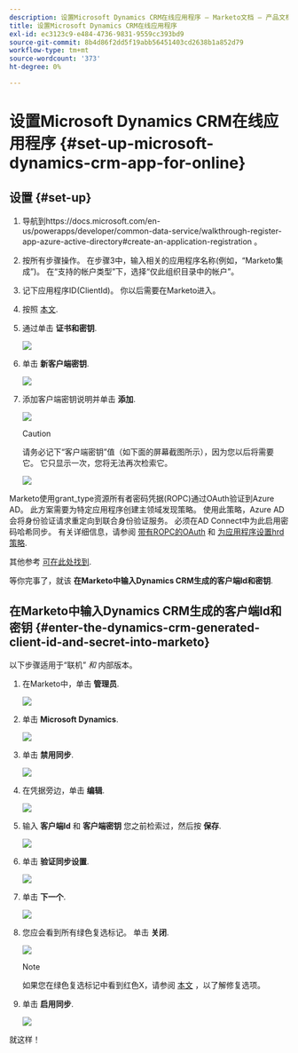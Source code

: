 ```yaml
---
description: 设置Microsoft Dynamics CRM在线应用程序 — Marketo文档 — 产品文档
title: 设置Microsoft Dynamics CRM在线应用程序
exl-id: ec3123c9-e484-4736-9831-9559cc393bd9
source-git-commit: 8b4d86f2dd5f19abb56451403cd2638b1a852d79
workflow-type: tm+mt
source-wordcount: '373'
ht-degree: 0%

---
```


# 设置Microsoft Dynamics CRM在线应用程序 {#set-up-microsoft-dynamics-crm-app-for-online}

## 设置 {#set-up}

1. 导航到https://docs.microsoft.com/en-us/powerapps/developer/common-data-service/walkthrough-register-app-azure-active-directory#create-an-application-registration 。

1. 按所有步骤操作。 在步骤3中，输入相关的应用程序名称(例如，“Marketo集成”)。 在“支持的帐户类型”下，选择“仅此组织目录中的帐户”。

1. 记下应用程序ID(ClientId)。 你以后需要在Marketo进入。

1. 按照 [本文](/help/marketo/product-docs/crm-sync/microsoft-dynamics-sync/sync-setup/grant-consent-for-client-id-and-app-registration.md).

1. 通过单击 **证书和密钥**.

   ![](assets/set-up-microsoft-dynamics-crm-app-for-online-1.png)

1. 单击 **新客户端密钥**.

   ![](assets/set-up-microsoft-dynamics-crm-app-for-online-2.png)

1. 添加客户端密钥说明并单击 **添加**.

   ![](assets/set-up-microsoft-dynamics-crm-app-for-online-3.png)

   >[!CAUTION]
   >
   >请务必记下“客户端密钥”值（如下面的屏幕截图所示），因为您以后将需要它。 它只显示一次，您将无法再次检索它。

   ![](assets/set-up-microsoft-dynamics-crm-app-for-online-4.png)

Marketo使用grant_type资源所有者密码凭据(ROPC)通过OAuth验证到Azure AD。 此方案需要为特定应用程序创建主领域发现策略。 使用此策略，Azure AD会将身份验证请求重定向到联合身份验证服务。 必须在AD Connect中为此启用密码哈希同步。 有关详细信息，请参阅 [带有ROPC的OAuth](https://docs.microsoft.com/en-us/azure/active-directory/develop/v2-oauth-ropc) 和 [为应用程序设置hrd策略](https://docs.microsoft.com/en-us/azure/active-directory/manage-apps/configure-authentication-for-federated-users-portal#example-set-an-hrd-policy-for-an-application).

其他参考 [可在此处找到](https://docs.microsoft.com/en-us/azure/active-directory/reports-monitoring/concept-all-sign-ins#:~:text=Interactive%20user%20sign%2Dins%20are,as%20the%20Microsoft%20Authenticator%20app.&amp;text=This%20report%20anso%20include%20federated，are%20federated%20to%20Azure%20AD。).

等你完事了，就该 **在Marketo中输入Dynamics CRM生成的客户端Id和密钥**.

## 在Marketo中输入Dynamics CRM生成的客户端Id和密钥 {#enter-the-dynamics-crm-generated-client-id-and-secret-into-marketo}

以下步骤适用于“联机” _和_ 内部版本。

1. 在Marketo中，单击 **管理员**.

   ![](assets/set-up-microsoft-dynamics-crm-app-for-online-5.png)

1. 单击 **Microsoft Dynamics**.

   ![](assets/set-up-microsoft-dynamics-crm-app-for-online-6.png)

1. 单击 **禁用同步**.

   ![](assets/set-up-microsoft-dynamics-crm-app-for-online-7.png)

1. 在凭据旁边，单击 **编辑**.

   ![](assets/set-up-microsoft-dynamics-crm-app-for-online-8.png)

1. 输入 **客户端Id** 和 **客户端密钥** 您之前检索过，然后按 **保存**.

   ![](assets/set-up-microsoft-dynamics-crm-app-for-online-9.png)

1. 单击 **验证同步设置**.

   ![](assets/set-up-microsoft-dynamics-crm-app-for-online-10.png)

1. 单击 **下一个**.

   ![](assets/set-up-microsoft-dynamics-crm-app-for-online-11.png)

1. 您应会看到所有绿色复选标记。 单击 **关闭**.

   ![](assets/set-up-microsoft-dynamics-crm-app-for-online-12.png)

   >[!NOTE]
   >
   >如果您在绿色复选标记中看到红色X，请参阅 [本文](/help/marketo/product-docs/crm-sync/microsoft-dynamics-sync/sync-setup/validate-microsoft-dynamics-sync/fix-dynamics-validation-sync-issues.md) ，以了解修复选项。

1. 单击 **启用同步**.

   ![](assets/set-up-microsoft-dynamics-crm-app-for-online-13.png)

就这样！
